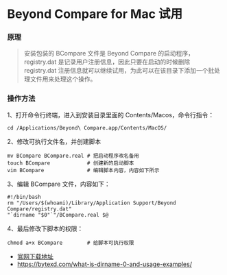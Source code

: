 # Beyond Compare for Mac 试用

### 原理

> 安装包装的 BCompare 文件是 Beyond Compare 的启动程序，registry.dat 是记录用户注册信息，因此只要在启动的时候删除 registry.dat 注册信息就可以继续试用，为此可以在该目录下添加一个批处理文件用来处理这个操作。

### 操作方法

1、打开命令行终端，进入到安装目录里面的 Contents/Macos，命令行指令：
```shell
cd /Applications/Beyond\ Compare.app/Contents/MacOS/
```
2、修改可执行文件名，并创建脚本
```shell
mv BCompare BCompare.real # 把启动程序改名备用
touch BCompare            # 创建新的启动脚本
vim BCompare              # 编辑脚本内容，内容如下所示
```
3、编辑 BCompare 文件，内容如下：
```shell
#!/bin/bash
rm "/Users/$(whoami)/Library/Application Support/Beyond Compare/registry.dat"
"`dirname "$0"`"/BCompare.real $@
```
4、最后修改下脚本的权限：
```shell
chmod a+x BCompare        # 给脚本可执行权限
```

+ [官网下载地址](http://www.scootersoftware.com/download.php)
+ https://bytexd.com/what-is-dirname-0-and-usage-examples/